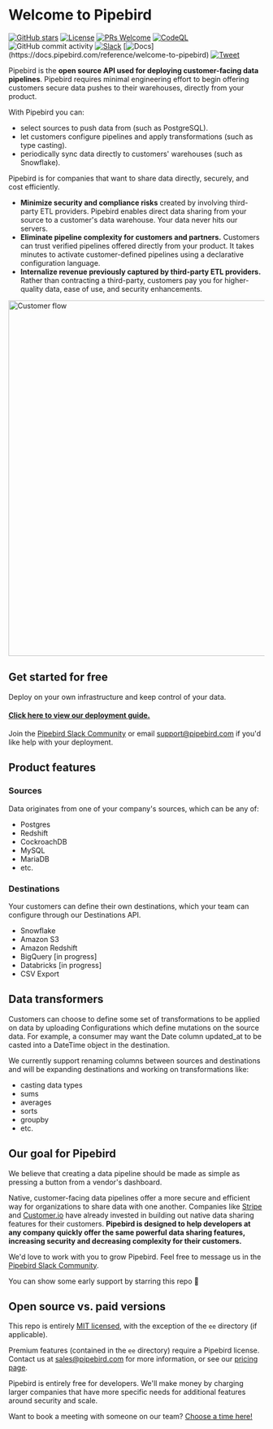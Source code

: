 # Welcome to Pipebird

[![GitHub stars](https://img.shields.io/github/stars/pipebird/pipebird?style=social&label=Star)](https://GitHub.com/pipebird/pipebird/stargazers/) [![License](https://img.shields.io/static/v1?label=license&message=MIT&color=brightgreen)](https://github.com/pipebird/pipebird/tree/a9b1c6c0420550ad5069aca66c295223e0d05e27/LICENSE/README.md) <a href='http://makeapullrequest.com'><img alt='PRs Welcome' src='https://img.shields.io/badge/PRs-welcome-brightgreen.svg?style=shields'/></a> [![CodeQL](https://github.com/pipebird/pipebird/actions/workflows/codeql-analysis.yml/badge.svg)](https://github.com/pipebird/pipebird/actions/workflows/codeql-analysis.yml) ![GitHub commit activity](https://img.shields.io/github/commit-activity/m/pipebird/pipebird) [![Slack](https://img.shields.io/badge/slack-Pipebird-brightgreen.svg?logo=slack)](https://join.slack.com/t/pipebirdcommunity/shared_invite/zt-1emvmxdk6-jBc9qXDDgeLhinJ8ktOgHg) [![Docs](https://img.shields.io/badge/Docs-readme-brightgreen.svg?)](https://docs.pipebird.com/reference/welcome-to-pipebird) [![Tweet](https://img.shields.io/twitter/url/http/shields.io.svg?style=social)](https://twitter.com/intent/tweet?text=Embed%20data%20pipelines%20in%20your%20product&url=https://pipebird.com/&via=getpipebird&hashtags=opensource,data,infrastructure,developers)

Pipebird is the **open source API used for deploying customer-facing data pipelines**. Pipebird requires minimal engineering effort to begin offering customers secure data pushes to their warehouses, directly from your product.

With Pipebird you can:
- select sources to push data from (such as PostgreSQL).
- let customers configure pipelines and apply transformations (such as type casting).
- periodically sync data directly to customers' warehouses (such as Snowflake).

Pipebird is for companies that want to share data directly, securely, and cost efficiently.
- **Minimize security and compliance risks** created by involving third-party ETL providers. Pipebird enables direct data sharing from your source to a customer's data warehouse. Your data never hits our servers.
- **Eliminate pipeline complexity for customers and partners.** Customers can trust verified pipelines offered directly from your product. It takes minutes to activate customer-defined pipelines using a declarative configuration language.
- **Internalize revenue previously captured by third-party ETL providers.** Rather than contracting a third-party, customers pay you for higher-quality data, ease of use, and security enhancements.

<p align="left">
  <a href="https://github.com/pipebird/pipebird">
    <img src="https://uploads-ssl.webflow.com/6219b67aebd6fd87049d2e0e/630f995f4fcbbc31c0a37f84_CustomerFlow.svg" width="700" alt="Customer flow">
  </a>

## Get started for free

Deploy on your own infrastructure and keep control of your data.

#### [Click here to view our deployment guide.](https://docs.pipebird.com/reference/quickstart)

Join the [Pipebird Slack Community](https://join.slack.com/t/pipebirdcommunity/shared_invite/zt-1emvmxdk6-jBc9qXDDgeLhinJ8ktOgHg) or email support@pipebird.com if you'd like help with your deployment.

## Product features

### Sources
Data originates from one of your company's sources, which can be any of:

- Postgres
- Redshift
- CockroachDB
- MySQL
- MariaDB
- etc.

### Destinations
Your customers can define their own destinations, which your team can configure through our Destinations API.
- Snowflake
- Amazon S3
- Amazon Redshift
- BigQuery [in progress]
- Databricks [in progress]
- CSV Export

## Data transformers

Customers can choose to define some set of transformations to be applied on data by uploading Configurations which define mutations on the source data. For example, a consumer may want the Date column updated_at to be casted into a DateTime object in the destination.

We currently support renaming columns between sources and destinations and will be expanding destinations and working on transformations like:

- casting data types
- sums
- averages
- sorts
- groupby
- etc.

## Our goal for Pipebird

We believe that creating a data pipeline should be made as simple as pressing a button from a vendor's dashboard. 

Native, customer-facing data pipelines offer a more secure and efficient way for organizations to share data with one another. Companies like [Stripe](https://stripe.com/data-pipeline) and [Customer.io](https://customer.io/data-warehouse) have already invested in building out native data sharing features for their customers. **Pipebird is designed to help developers at any company quickly offer the same powerful data sharing features, increasing security and decreasing complexity for their customers.**

We'd love to work with you to grow Pipebird. Feel free to message us in the [Pipebird Slack Community](https://join.slack.com/t/pipebirdcommunity/shared_invite/zt-1emvmxdk6-jBc9qXDDgeLhinJ8ktOgHg).

You can show some early support by starring this repo 🌟

## Open source vs. paid versions

This repo is entirely [MIT licensed](/LICENSE), with the exception of the `ee` directory (if applicable).

Premium features (contained in the `ee` directory) require a Pipebird license. Contact us at sales@pipebird.com for more information, or see our [pricing page](https://pipebird.com/pricing).

Pipebird is entirely free for developers. We'll make money by charging larger companies that have more specific needs for additional features around security and scale.

Want to book a meeting with someone on our team? [Choose a time here!](https://calendly.com/pipebird)
